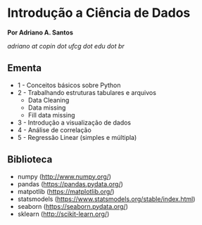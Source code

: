 # Introdução a Ciência de Dados

**Por Adriano A. Santos**

*adriano at copin dot ufcg dot edu dot br*

## Ementa

* 1 - Conceitos básicos sobre Python
* 2 - Trabalhando estruturas tabulares e arquivos
	* Data Cleaning
	* Data missing
	* Fill data missing
* 3 - Introdução a visualização de dados
* 4 - Análise de correlação
* 5 - Regressão Linear (simples e múltipla)

## Biblioteca

* numpy (http://www.numpy.org/)
* pandas (https://pandas.pydata.org/)
* matpotlib (https://matplotlib.org/)
* statsmodels (https://www.statsmodels.org/stable/index.html)
* seaborn (https://seaborn.pydata.org/)
* sklearn (http://scikit-learn.org/)

